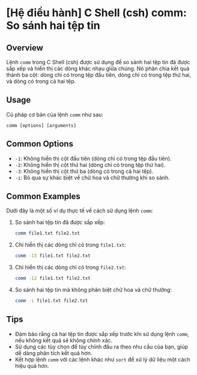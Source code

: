 # [Hệ điều hành] C Shell (csh) comm: So sánh hai tệp tin

## Overview
Lệnh `comm` trong C Shell (csh) được sử dụng để so sánh hai tệp tin đã được sắp xếp và hiển thị các dòng khác nhau giữa chúng. Nó phân chia kết quả thành ba cột: dòng chỉ có trong tệp đầu tiên, dòng chỉ có trong tệp thứ hai, và dòng có trong cả hai tệp.

## Usage
Cú pháp cơ bản của lệnh `comm` như sau:
```
comm [options] [arguments]
```

## Common Options
- `-1`: Không hiển thị cột đầu tiên (dòng chỉ có trong tệp đầu tiên).
- `-2`: Không hiển thị cột thứ hai (dòng chỉ có trong tệp thứ hai).
- `-3`: Không hiển thị cột thứ ba (dòng có trong cả hai tệp).
- `-i`: Bỏ qua sự khác biệt về chữ hoa và chữ thường khi so sánh.

## Common Examples
Dưới đây là một số ví dụ thực tế về cách sử dụng lệnh `comm`:

1. So sánh hai tệp tin đã được sắp xếp:
   ```bash
   comm file1.txt file2.txt
   ```

2. Chỉ hiển thị các dòng chỉ có trong `file1.txt`:
   ```bash
   comm -13 file1.txt file2.txt
   ```

3. Chỉ hiển thị các dòng chỉ có trong `file2.txt`:
   ```bash
   comm -12 file1.txt file2.txt
   ```

4. So sánh hai tệp tin mà không phân biệt chữ hoa và chữ thường:
   ```bash
   comm -i file1.txt file2.txt
   ```

## Tips
- Đảm bảo rằng cả hai tệp tin được sắp xếp trước khi sử dụng lệnh `comm`, nếu không kết quả sẽ không chính xác.
- Sử dụng các tùy chọn để tùy chỉnh đầu ra theo nhu cầu của bạn, giúp dễ dàng phân tích kết quả hơn.
- Kết hợp lệnh `comm` với các lệnh khác như `sort` để xử lý dữ liệu một cách hiệu quả hơn.